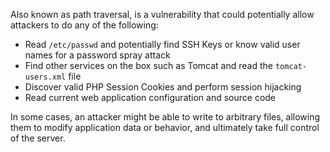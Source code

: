 Also known as path traversal, is a vulnerability that could potentially allow attackers to do any of the following:
- Read `/etc/passwd` and potentially find SSH Keys or know valid user names for a password spray attack
- Find other services on the box such as Tomcat and read the `tomcat-users.xml` file
- Discover valid PHP Session Cookies and perform session hijacking
- Read current web application configuration and source code

In some cases, an attacker might be able to write to arbitrary files, allowing them to modify application data or behavior, and ultimately take full control of the server.
